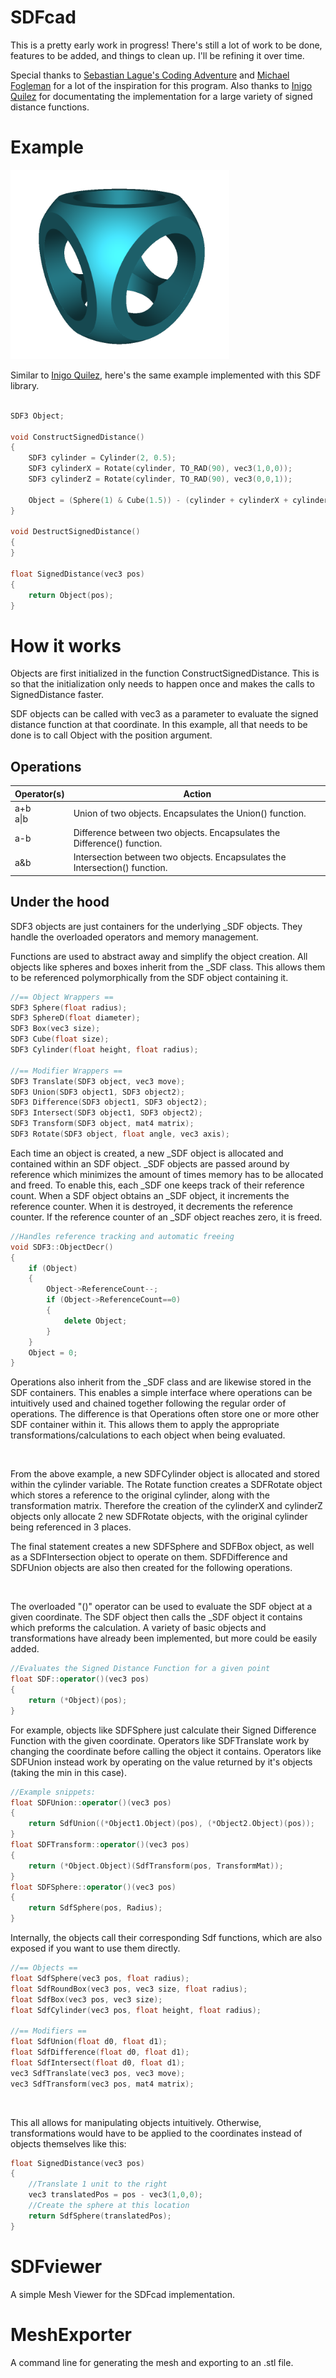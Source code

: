 # SDFcad

This is a pretty early work in progress! There's still a lot of work to be done, features to be added, and things to clean up. I'll be refining it over time.

Special thanks to [Sebastian Lague's Coding Adventure](https://youtu.be/Cp5WWtMoeKg) and [Michael Fogleman](https://github.com/fogleman/sdf/) for a lot of the inspiration for this program. Also thanks to [Inigo Quilez] for documentating the implementation for a large variety of signed distance functions.

# Example

<img width=350 src="Images/Cover.png">

Similar to [Inigo Quilez], here's the same example implemented with this SDF library.

```C++

SDF3 Object;

void ConstructSignedDistance()
{
    SDF3 cylinder = Cylinder(2, 0.5);
    SDF3 cylinderX = Rotate(cylinder, TO_RAD(90), vec3(1,0,0));
    SDF3 cylinderZ = Rotate(cylinder, TO_RAD(90), vec3(0,0,1)); 

    Object = (Sphere(1) & Cube(1.5)) - (cylinder + cylinderX + cylinderZ);
}

void DestructSignedDistance()
{
}

float SignedDistance(vec3 pos)
{
    return Object(pos);
}

```

# How it works

Objects are first initialized in the function ConstructSignedDistance. This is so that the initialization only needs to happen once and makes the calls to SignedDistance faster.

SDF objects can be called with vec3 as a parameter to evaluate the signed distance function at that coordinate. In this example, all that needs to be done is to call Object with the position argument.

## Operations

Operator(s) | Action
-|-
a+b <br> a\|b | Union of two objects. Encapsulates the Union() function.
a-b | Difference between two objects. Encapsulates the Difference() function.
a&b | Intersection between two objects. Encapsulates the Intersection() function.

## Under the hood

SDF3 objects are just containers for the underlying _SDF objects. They handle the overloaded operators and memory management. 

Functions are used to abstract away and simplify the object creation. All objects like spheres and boxes inherit from the _SDF class. This allows them to be referenced polymorphically from the SDF object containing it.

```C++
//== Object Wrappers ==
SDF3 Sphere(float radius);
SDF3 SphereD(float diameter);
SDF3 Box(vec3 size);
SDF3 Cube(float size);
SDF3 Cylinder(float height, float radius);

//== Modifier Wrappers ==
SDF3 Translate(SDF3 object, vec3 move);
SDF3 Union(SDF3 object1, SDF3 object2);
SDF3 Difference(SDF3 object1, SDF3 object2);
SDF3 Intersect(SDF3 object1, SDF3 object2);
SDF3 Transform(SDF3 object, mat4 matrix);
SDF3 Rotate(SDF3 object, float angle, vec3 axis);
```

Each time an object is created, a new _SDF object is allocated and contained within an SDF object. _SDF objects are passed around by reference which minimizes the amount of times memory has to be allocated and freed. To enable this, each _SDF one keeps track of their reference count. When a SDF object obtains an _SDF object, it increments the reference counter. When it is destroyed, it decrements the reference counter. If the reference counter of an _SDF object reaches zero, it is freed.

```C++
//Handles reference tracking and automatic freeing
void SDF3::ObjectDecr()
{
	if (Object)
	{
		Object->ReferenceCount--;
		if (Object->ReferenceCount==0)
		{
			delete Object;
		}
	}
	Object = 0;
}
```

Operations also inherit from the _SDF class and are likewise stored in the SDF containers. This enables a simple interface where operations can be intuitively used and chained together following the regular order of operations. The difference is that Operations often store one or more other SDF container within it. This allows them to apply the appropriate transformations/calculations to each object when being evaluated.

<br>

From the above example, a new SDFCylinder object is allocated and stored within the cylinder variable. The Rotate function creates a SDFRotate object which stores a reference to the original cylinder, along with the transformation matrix. Therefore the creation of the cylinderX and cylinderZ objects only allocate 2 new SDFRotate objects, with the original cylinder being referenced in 3 places.

The final statement creates a new SDFSphere and SDFBox object, as well as a SDFIntersection object to operate on them. SDFDifference and SDFUnion objects are also then created for the following operations.

<br>

The overloaded "()" operator can be used to evaluate the SDF object at a given coordinate. The SDF object then calls the _SDF object it contains which preforms the calculation. A variety of basic objects and transformations have already been implemented, but more could be easily added. 

```C++
//Evaluates the Signed Distance Function for a given point
float SDF::operator()(vec3 pos)
{
	return (*Object)(pos);
}
```

For example, objects like SDFSphere just calculate their Signed Difference Function with the given coordinate. Operators like SDFTranslate work by changing the coordinate before calling the object it contains. Operators like SDFUnion instead work by operating on the value returned by it's objects (taking the min in this case).

```C++
//Example snippets:
float SDFUnion::operator()(vec3 pos)
{
	return SdfUnion((*Object1.Object)(pos), (*Object2.Object)(pos));
}
float SDFTransform::operator()(vec3 pos)
{
	return (*Object.Object)(SdfTransform(pos, TransformMat));
}
float SDFSphere::operator()(vec3 pos)
{
	return SdfSphere(pos, Radius);
}
```

Internally, the objects call their corresponding Sdf functions, which are also exposed if you want to use them directly.

```C++
//== Objects ==
float SdfSphere(vec3 pos, float radius);
float SdfRoundBox(vec3 pos, vec3 size, float radius);
float SdfBox(vec3 pos, vec3 size);
float SdfCylinder(vec3 pos, float height, float radius);

//== Modifiers ==
float SdfUnion(float d0, float d1);
float SdfDifference(float d0, float d1);
float SdfIntersect(float d0, float d1);
vec3 SdfTranslate(vec3 pos, vec3 move);
vec3 SdfTransform(vec3 pos, mat4 matrix);
```


<br>

This all allows for manipulating objects intuitively. Otherwise, transformations would have to be applied to the coordinates instead of objects themselves like this:
```C++
float SignedDistance(vec3 pos)
{
	//Translate 1 unit to the right
	vec3 translatedPos = pos - vec3(1,0,0);
	//Create the sphere at this location
    return SdfSphere(translatedPos);
}
```

# SDFviewer

A simple Mesh Viewer for the SDFcad implementation.


# MeshExporter

A command line for generating the mesh and exporting to an .stl file.


[Inigo Quilez]: https://iquilezles.org/www/articles/distfunctions/distfunctions.htm

